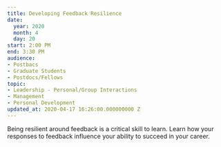 ```yaml
---
title: Developing Feedback Resilience
date:
  year: 2020
  month: 4
  day: 20
start: 2:00 PM
end: 3:30 PM
audience:
- Postbacs
- Graduate Students
- Postdocs/Fellows
topic:
- Leadership - Personal/Group Interactions
- Management
- Personal Development
updated_at: 2020-04-17 16:26:00.000000000 Z
---
```

Being resilient around feedback is a critical skill to learn. Learn how
your responses to feedback influence your ability to succeed in your
career.
